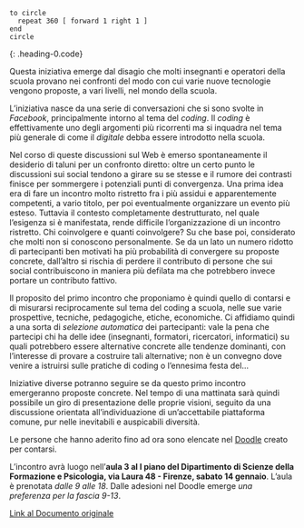 ~~~LOGO
to circle 
  repeat 360 [ forward 1 right 1 ]
end  
circle
~~~
{: .heading-0.code}

Questa iniziativa emerge dal disagio che molti insegnanti e operatori della scuola provano nei confronti del modo con cui varie nuove tecnologie vengono proposte, a vari livelli, nel mondo della scuola.

L’iniziativa nasce da una serie di conversazioni che si sono svolte in *Facebook*, principalmente intorno al tema del *coding*. Il *coding* è effettivamente uno degli argomenti più ricorrenti ma si inquadra nel tema più generale di come il *digitale* debba essere introdotto nella scuola.

Nel corso di queste discussioni sul Web è emerso spontaneamente il desiderio di taluni per un confronto diretto: oltre un certo punto le discussioni sui social tendono a girare su se stesse e il rumore dei contrasti finisce per sommergere i potenziali punti di convergenza. Una prima idea era di fare un incontro molto ristretto fra i più assidui e apparentemente competenti, a vario titolo, per poi eventualmente organizzare un evento più esteso. Tuttavia il contesto completamente destrutturato, nel quale l’esigenza si è manifestata, rende difficile l’organizzazione di un incontro ristretto. Chi coinvolgere e quanti coinvolgere? Su che base poi, considerato che molti non si conoscono personalmente. Se da un lato un numero ridotto di partecipanti ben motivati ha più probabilità di convergere su proposte concrete, dall’altro si rischia di perdere il contributo di persone che sui social contribuiscono in maniera più defilata ma che potrebbero invece portare un contributo fattivo.

Il proposito del primo incontro che proponiamo è quindi quello di contarsi e di misurarsi reciprocamente sul tema del coding a scuola, nelle sue varie prospettive, tecniche, pedagogiche, etiche, economiche. Ci affidiamo quindi a una sorta di *selezione automatica* dei partecipanti: vale la pena che partecipi chi ha delle idee (insegnanti, formatori, ricercatori, informatici) su quali potrebbero essere alternative concrete alle tendenze dominanti, con l’interesse di provare a costruire tali alternative; non è un convegno dove venire a istruirsi sulle pratiche di coding o l’ennesima festa del...

Iniziative diverse potranno seguire se da questo primo incontro emergeranno proposte concrete. Nel tempo di una mattinata sarà quindi possibile un giro di presentazione delle proprie visioni, seguito da una discussione orientata all’individuazione di un’accettabile piattaforma comune, pur nelle inevitabili e auspicabili diversità.

Le persone che hanno aderito fino ad ora sono elencate nel [Doodle](http://doodle.com/poll/4pkd87zb3wbrd5xx) creato per contarsi.

L’incontro avrà luogo nell’**aula 3 al I piano del Dipartimento di Scienze della Formazione e Psicologia, via Laura 48 - Firenze, sabato 14 gennaio**. L’aula è prenotata *dalle 9 alle 18*. Dalle adesioni nel Doodle emerge *una preferenza per la fascia 9-13*.

[Link al Documento originale](https://iamarf.org/2016/12/08/un-incontro-sul-coding-a-scuola/)
